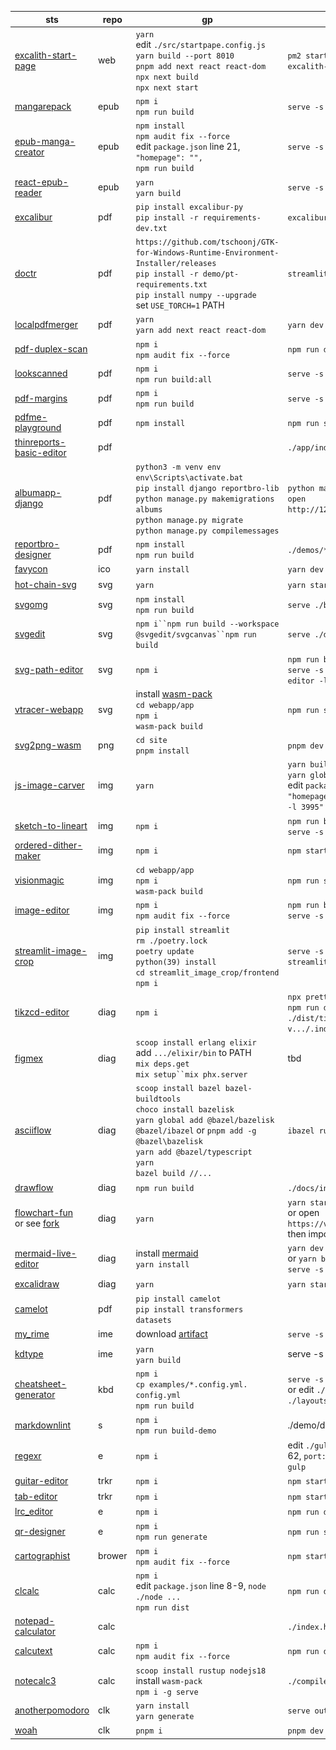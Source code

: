 sts|repo|gp|install|start|preview
---|---|---|---|---|---
|[excalith-start-page](https://github.com/excalith/excalith-start-page)|web|`yarn`<br>edit `./src/startpape.config.js`<br>`yarn build --port 8010`<br>`pnpm add next react react-dom`<br>`npx next build`<br>`npx next start`|`pm2 start deploy.json --name excalith-start-page --watch`|![](_media/excalith-start-page.png)
|[mangarepack](https://github.com/Aeroblast/MangaRepack)|epub|`npm i`<br>`npm run build`|`serve -s dist`|![](_media/mangarepack.png)
|[epub-manga-creator](https://github.com/wing-kai/epub-manga-creator)|epub|`npm install`<br>`npm audit fix --force`<br>edit `package.json` line 21, `"homepage": "",`<br>`npm run build`|`serve -s build`|![](_media/epub-manga-creator.png)
|[react-epub-reader](https://github.com/alex1504/react-epub-reader)|epub|`yarn`<br>`yarn build`|`serve -s dist`|![](_media/react-epub-reader.png)
|[excalibur](https://github.com/camelot-dev/excalibur)|pdf|`pip install excalibur-py`<br>`pip install -r requirements-dev.txt`|`excalibur webserver`|![]()tbd
|[doctr](https://github.com/mindee/doctr)|pdf|`https://github.com/tschoonj/GTK-for-Windows-Runtime-Environment-Installer/releases`<br>`pip install -r demo/pt-requirements.txt`<br>`pip install numpy --upgrade`<br>set `USE_TORCH=1` PATH|`streamlit run demo/app.py`|![](_media/doctr.png)
|[localpdfmerger](https://github.com/julianfbeck/localpdfmerger)|pdf|`yarn`<br>`yarn add next react react-dom`|`yarn dev`|![](_media/localpdfmerger.png)
|[pdf-duplex-scan](https://github.com/clemensheithecker/pdf-duplex-scan)||`npm i`<br>`npm audit fix --force`|`npm run dev`|![](_media/pdf-duplex-scan.png)
|[lookscanned](https://github.com/rwv/lookscanned.io)|pdf|`npm i`<br>`npm run build:all`|`serve -s dist`|![](_media/lookscanned.png)
|[pdf-margins](https://github.com/ToyVo/pdf-margins)|pdf|`npm i`<br>`npm run build`|`serve -s build`|![](_media/pdf-margins.png)
|[pdfme-playground](https://github.com/pdfme/pdfme-playground)|pdf|`npm install`|`npm run start`|![](_media/pdfme-playground.png)
|[thinreports-basic-editor](https://github.com/thinreports/thinreports-basic-editor)|pdf||`./app/index.html`|![](_media/thinreports-basic-editor.png)
|[albumapp-django](https://github.com/jobsta/albumapp-django)|pdf|`python3 -m venv env`<br>`env\Scripts\activate.bat`<br>`pip install django reportbro-lib`<br>`python manage.py makemigrations albums`<br>`python manage.py migrate`<br>`python manage.py compilemessages`|`python manage.py runserver`<br>`open http://127.0.0.1:8000/albums`|![](_media/albumapp-django.png)
|[reportbro-designer](https://github.com/jobsta/reportbro-designer)|pdf|`npm install`<br>`npm run build`|`./demos/*.html`|![](_media/reportbro-designer.png)
|[favycon](https://github.com/ruisaraiva19/favycon)|ico|`yarn install`|`yarn dev`|![](_media/favycon.png)
|[hot-chain-svg](https://github.com/w1nt3r-eth/hot-chain-svg)|svg|`yarn`|`yarn start`|![](_media/hot-chain-svg.png)
|[svgomg](https://github.com/jakearchibald/svgomg)|svg|`npm install`<br>`npm run build`|`serve ./build`|![](_media/svgomg.png)
|[svgedit](https://github.com/SVG-Edit/svgedit)|svg|`npm i``npm run build --workspace @svgedit/svgcanvas``npm run build`|`serve ./dist/editor`|![](_media/svgedit.png)
|[svg-path-editor](https://github.com/Yqnn/svg-path-editor)|svg|`npm i`|`npm run build`<br>`serve -s dist/svg-path-editor -l 3000`|![](_media/svg-path-editor.png)
|[vtracer-webapp](https://github.com/visioncortex/vtracer)|svg|install [wasm-pack](https://rustwasm.github.io/wasm-pack)<br>`cd webapp/app`<br>`npm i`<br>`wasm-pack build`|`npm run start -- --port 8000`|![](_media/vtracer-webapp.png)
|[svg2png-wasm](https://github.com/ssssota/svg2png-wasm)|png|`cd site`<br>`pnpm install`|`pnpm dev`|![]()tbd
|[js-image-carver](https://github.com/trekhleb/js-image-carver)|img|`yarn`|`yarn build`<br>`yarn global add serve`<br>edit `package.json`, `"homepage": "serve -s build -l 3995"`<br>|![](_media/js-image-carver.png)
|[sketch-to-lineart](https://github.com/seleb/sketch-to-lineart)|img|`npm i`|`npm run build`<br>`serve -s docs`|![](_media/sketch-to-lineart.png)
|[ordered-dither-maker](https://github.com/seleb/ordered-dither-maker)|img|`npm i`|`npm start`|![](_media/ordered-dither-maker.png)
|[visionmagic](https://github.com/visioncortex/visionmagic)|img|`cd webapp/app`<br>`npm i`<br>`wasm-pack build`|`npm run start -- --port 3000`|![](_media/visionmagic.png)
|[image-editor](https://github.com/andrepv/image-editor)|img|`npm i`<br>`npm audit fix --force`|`npm run build`<br>`serve -s build -l 3001`|![](_media/image-editor.png)
|[streamlit-image-crop](https://github.com/mitsuse/streamlit-image-crop)|img|`pip install streamlit`<br>`rm ./poetry.lock`<br>`poetry update`<br>`python(39) install  `<br>`cd streamlit_image_crop/frontend`<br>`npm i`|`serve -s build -l 3001` and `streamlit run example.py`|![](_media/streamlit-image-crop.png)
|[tikzcd-editor](https://github.com/yishn/tikzcd-editor)|diag|`npm i`|`npx prettier --write .`<br>`npm run dist`<br>`./dist/tikzcd-editor-v.../.index.html`|![](_media/tikzcd-editor.png)|![](_media/tikzcd-editor.png)
|[figmex](https://github.com/nbw/figmex)|diag|`scoop install erlang elixir`<br>add `.../elixir/bin` to PATH<br>`mix deps.get`<br>`mix setup``mix phx.server`|![]()tbd
|[asciiflow](https://github.com/lewish/asciiflow)|diag|`scoop install bazel bazel-buildtools`<br>`choco install bazelisk`<br>`yarn global add @bazel/bazelisk @bazel/ibazel` or `pnpm add -g @bazel\bazelisk` <br>`yarn add @bazel/typescript`<br>`yarn`<br>`bazel build //...`|`ibazel run client:devserver`|![]()tbd
|[drawflow](https://github.com/jerosoler/Drawflow)|diag|`npm run build`|`./docs/index.html`|![](_media/drawflow.png)
|[flowchart-fun](https://github.com/tone-row/flowchart-fun)<br>or see [fork](https://github.com/piaverous/flowchart-fun) |diag|`yarn`|`yarn start`<br>or open `https://vercel.com/dashboard` then import repo|![](_media/flowchart-fun.png)
|[mermaid-live-editor](https://github.com/mermaid-js/mermaid-live-editor)|diag|install [mermaid](https://mermaid-js.github.io/mermaid)<br>`yarn install`|`yarn dev -- --open`<br>or `yarn build`<br>`serve -s docs -l 3998`|![](_media/mermaid-live-editor.png)
|[excalidraw](https://github.com/excalidraw/excalidraw)|diag|`yarn`|`yarn start`|![](_media/excalidraw.png)
|[camelot](https://github.com/camelot-dev/camelot)|pdf|`pip install camelot`<br>`pip install transformers datasets`||![]()tbd
|[my_rime](https://github.com/LibreService/my_rime)|ime|download [artifact](https://github.com/LibreService/my_rime/releases/download/latest/my-rime-dist.zip)|`serve -s my-rime-dist`|![](_media/my_rime.png)
|[kdtype](https://github.com/steveruizok/kdtype)|ime|`yarn`<br>`yarn build`|serve -s dist`|![](_media/kdtype.png)
|[cheatsheet-generator](https://github.com/nathanlesage/cheatsheet-generator)|kbd|`npm i`<br>`cp examples/*.config.yml. config.yml`<br>`npm run build`<br>|`serve -s dist`<br>or edit `./assets/template.htm`, `./layouts/layout_map.yml`|![](_media/cheatsheet-generator.png)
|[markdownlint](https://github.com/DavidAnson/markdownlint)|s|`npm i`<br>`npm run build-demo`|./demo/default.htm|![](_media/markdownlint.png)tbd
|[regexr](https://github.com/gskinner/regexr)|e|`npm i`|edit `./gulpfile.babel.js` line 62, `port: 3001`<br>`gulp`|![](_media/regexr.png)
|[guitar-editor](https://github.com/Haixiang6123/guitar-editor)|trkr|`npm i`|`npm start`|![](_media/guitar-editor.png)
|[tab-editor](https://github.com/calesce/tab-editor)|trkr|`npm i`|`npm start`|![](_media/tab-editor.png)
|[lrc_editor](https://github.com/yiyizym/lrc_editor)|e|`npm i`|`npm run dev`|![](_media/lrc_editor.png)
|[qr-designer](https://github.com/kochrt/qr-designer)|e|`npm i`<br>`npm run generate`|`npm run start`|![](_media/qr-designer.png)
|[cartographist](https://github.com/szymonkaliski/cartographist)|brower|`npm i`<br>`npm audit fix --force`|`npm start`|![](_media/cartographist.png)
|[clcalc](https://github.com/ovk/clcalc)|calc|`npm i`<br>edit `package.json` line 8-9, `node ./node ...`<br>`npm run dist`|`npm run dev`|![](_media/clcalc.png)
|[notepad-calculator](https://github.com/SteveRidout/notepad-calculator)|calc||`./index.html`|![](_media/notepad-calculator.png)
|[calcutext](https://github.com/jaredreich/calcutext)|calc|`npm i`<br>`npm audit fix --force`|`npm run dev`|![](_media/calcutext.png)
|[notecalc3](https://github.com/bbodi/notecalc3)|calc|`scoop install rustup nodejs18`<br>install `wasm-pack`<br>`npm i -g serve`|`./compile_and_run.bat`|![](_media/notecalc3.png)
|[anotherpomodoro](https://github.com/Hanziness/AnotherPomodoro)|clk|`yarn install`<br>`yarn generate`|`serve output/public`|![](_media/anotherpomodoro.png)
|[woah](https://github.com/pabueco/woah)|clk|`pnpm i`|`pnpm dev`|![](_media/woah.png)